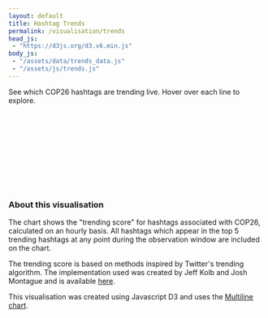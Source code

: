 ```yaml
---
layout: default
title: Hashtag Trends
permalink: /visualisation/trends
head_js:
 - "https://d3js.org/d3.v6.min.js"
body_js:
 - "/assets/data/trends_data.js"
 - "/assets/js/trends.js"
---
```


<p class="text-center"> See which COP26 hashtags are trending live. Hover over each line to explore. </p>

<svg></svg>

### About this visualisation

The chart shows the "trending score" for hashtags associated with COP26, calculated on an hourly basis. All hashtags which appear in the top 5 trending hashtags at any point during the observation window are included on the chart.

The trending score is based on methods inspired by Twitter's trending algorithm. The implementation used was created by Jeff Kolb and Josh Montague and is available <a href="https://github.com/twitterdev/Gnip-Trend-Detection" target="_blank">here</a>. 

This visualisation was created using Javascript D3 and uses the <a href="https://observablehq.com/@d3/multi-line-chart" target="_blank">Multiline chart</a>.

